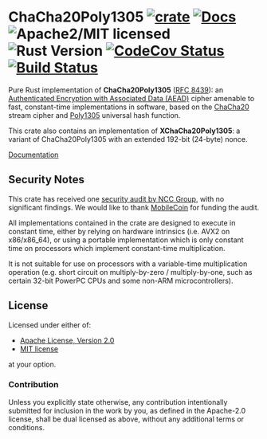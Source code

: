# ChaCha20Poly1305 [![crate][crate-image]][crate-link] [![Docs][docs-image]][docs-link] ![Apache2/MIT licensed][license-image] ![Rust Version][rustc-image] [![CodeCov Status][codecov-image]][codecov-link] [![Build Status][build-image]][build-link]

Pure Rust implementation of **ChaCha20Poly1305** ([RFC 8439][1]): an
[Authenticated Encryption with Associated Data (AEAD)][2] cipher amenable to
fast, constant-time implementations in software, based on the [ChaCha20][3]
stream cipher and [Poly1305][4] universal hash function.

This crate also contains an implementation of **XChaCha20Poly1305**: a variant
of ChaCha20Poly1305 with an extended 192-bit (24-byte) nonce.

[Documentation][docs-link]

## Security Notes

This crate has received one [security audit by NCC Group][5], with no significant
findings. We would like to thank [MobileCoin][6] for funding the audit.

All implementations contained in the crate are designed to execute in constant
time, either by relying on hardware intrinsics (i.e. AVX2 on x86/x86_64), or
using a portable implementation which is only constant time on processors which
implement constant-time multiplication.

It is not suitable for use on processors with a variable-time multiplication
operation (e.g. short circuit on multiply-by-zero / multiply-by-one, such as
certain 32-bit PowerPC CPUs and some non-ARM microcontrollers).

## License

Licensed under either of:

 * [Apache License, Version 2.0](http://www.apache.org/licenses/LICENSE-2.0)
 * [MIT license](http://opensource.org/licenses/MIT)

at your option.

### Contribution

Unless you explicitly state otherwise, any contribution intentionally submitted
for inclusion in the work by you, as defined in the Apache-2.0 license, shall be
dual licensed as above, without any additional terms or conditions.

[//]: # (badges)

[crate-image]: https://img.shields.io/crates/v/chacha20poly1305.svg
[crate-link]: https://crates.io/crates/chacha20poly1305
[docs-image]: https://docs.rs/chacha20poly1305/badge.svg
[docs-link]: https://docs.rs/chacha20poly1305/
[license-image]: https://img.shields.io/badge/license-Apache2.0/MIT-blue.svg
[rustc-image]: https://img.shields.io/badge/rustc-1.40+-blue.svg
[codecov-image]: https://codecov.io/gh/RustCrypto/AEADs/branch/master/graph/badge.svg
[codecov-link]: https://codecov.io/gh/RustCrypto/AEADs
[build-image]: https://github.com/RustCrypto/AEADs/workflows/chacha20poly1305/badge.svg?branch=master&event=push
[build-link]: https://github.com/RustCrypto/AEADs/actions

[//]: # (general links)

[1]: https://tools.ietf.org/html/rfc8439
[2]: https://en.wikipedia.org/wiki/Authenticated_encryption
[3]: https://github.com/RustCrypto/stream-ciphers/tree/master/chacha20
[4]: https://github.com/RustCrypto/universal-hashes/tree/master/poly1305
[5]: https://research.nccgroup.com/2020/02/26/public-report-rustcrypto-aes-gcm-and-chacha20poly1305-implementation-review/
[6]: https://www.mobilecoin.com/

